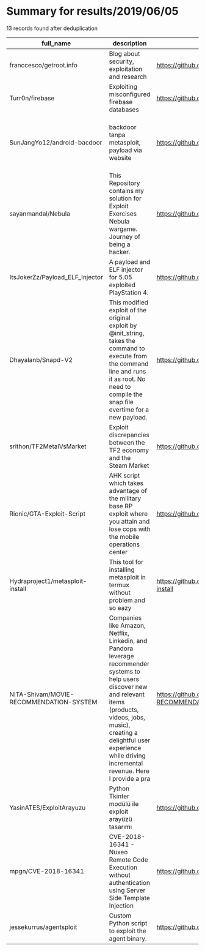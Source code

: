 
# Summary for results/2019/06/05
    
13 records found after deduplication

| full_name | description | html_url | matched_list | matched_count | pushed_at | size | stargazers_count | language | forks_count | vul_ids |
|-----------------------------------------|------------------------------------------------------------------------------------------------------------------------------------------------------------------------------------------------------------------------------------------------------------------|------------------------------------------------------------|-----------------------------------------------------------------------------|-----------------|---------------------------|--------|--------------------|------------|---------------|--------------------|
| franccesco/getroot.info | Blog about security, exploitation and research | https://github.com/franccesco/getroot.info | ['exploit'] | 1 | 2019-06-05 03:44:13+00:00 | 24972 | 1 | CSS | 0 | [] |
| Turr0n/firebase | Exploiting misconfigured firebase databases | https://github.com/Turr0n/firebase | ['exploit'] | 1 | 2019-06-05 08:50:16+00:00 | 18 | 114 | Python | 27 | [] |
| SunJangYo12/android-bacdoor | backdoor tanpa metasploit, payload via website | https://github.com/SunJangYo12/android-bacdoor | ['metasploit module OR metasploit payload', 'metasploit module OR payload'] | 2 | 2019-06-05 12:24:11+00:00 | 36623 | 0 | Java | 0 | [] |
| sayanmandal/Nebula | This Repository contains my solution for Exploit Exercises Nebula wargame. Journey of being a hacker. | https://github.com/sayanmandal/Nebula | ['exploit'] | 1 | 2019-06-05 15:31:08+00:00 | 5 | 0 | C | 0 | [] |
| ItsJokerZz/Payload_ELF_Injector | A payload and ELF injector for 5.05 exploited PlayStation 4. | https://github.com/ItsJokerZz/Payload_ELF_Injector | ['exploit'] | 1 | 2019-06-05 15:49:08+00:00 | 240 | 3 | C# | 2 | [] |
| Dhayalanb/Snapd-V2 | This modified exploit of the original exploit by @init_string, takes the command to execute from the command line and runs it as root. No need to compile the snap file evertime for a new payload. | https://github.com/Dhayalanb/Snapd-V2 | ['exploit'] | 1 | 2019-06-05 00:25:41+00:00 | 19 | 1 | Python | 3 | [] |
| srithon/TF2MetalVsMarket | Exploit discrepancies between the TF2 economy and the Steam Market | https://github.com/srithon/TF2MetalVsMarket | ['exploit'] | 1 | 2019-06-05 01:07:43+00:00 | 145 | 0 | Python | 0 | [] |
| Rionic/GTA-Exploit-Script | AHK script which takes advantage of the military base RP exploit where you attain and lose cops with the mobile operations center | https://github.com/Rionic/GTA-Exploit-Script | ['exploit'] | 1 | 2019-06-05 04:42:37+00:00 | 0 | 0 | AutoHotkey | 0 | [] |
| Hydraproject1/metasploit-install | This tool for installing metasploit in termux without problem and so eazy | https://github.com/Hydraproject1/metasploit-install | ['metasploit module OR payload'] | 1 | 2019-06-05 06:50:17+00:00 | 3 | 1 | Python | 0 | [] |
| NITA-Shivam/MOVIE-RECOMMENDATION-SYSTEM | Companies like Amazon, Netflix, Linkedin, and Pandora leverage recommender systems to help users discover new and relevant items (products, videos, jobs, music), creating a delightful user experience while driving incremental revenue. Here I provide a pra | https://github.com/NITA-Shivam/MOVIE-RECOMMENDATION-SYSTEM | ['exploit'] | 1 | 2019-06-05 12:17:50+00:00 | 7 | 2 | Python | 1 | [] |
| YasinATES/ExploitArayuzu | Python Tkinter modülü ile exploit arayüzü tasarımı | https://github.com/YasinATES/ExploitArayuzu | ['exploit'] | 1 | 2019-06-05 14:02:46+00:00 | 9 | 0 | Python | 0 | [] |
| mpgn/CVE-2018-16341 | CVE-2018-16341 - Nuxeo Remote Code Execution without authentication using Server Side Template Injection | https://github.com/mpgn/CVE-2018-16341 | ['cve-2', 'rce', 'remote code execution'] | 3 | 2019-06-05 18:43:28+00:00 | 3 | 12 | Python | 6 | ['CVE-2018-16341'] |
| jessekurrus/agentsploit | Custom Python script to exploit the agent binary. | https://github.com/jessekurrus/agentsploit | ['exploit'] | 1 | 2019-06-05 21:32:47+00:00 | 1 | 2 | Python | 2 | [] |
